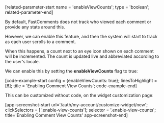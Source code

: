 [related-parameter-start name = 'enableViewCounts'; type = 'boolean'; related-parameter-end]

By default, FastComments does not track who viewed each comment or provide any stats around this.

However, we can enable this feature, and then the system will start to track as each user scrolls to a comment.

When this happens, a count next to an eye icon shown on each comment will be incremented. The count is updated live and abbreviated according to the user's locale.

We can enable this by setting the **enableViewCounts** flag to true:

[code-example-start config = {enableViewCounts: true}; linesToHighlight = [6]; title = 'Enabling Comment View Counts'; code-example-end]

This can be customized without code, on the widget customization page:

[app-screenshot-start url='/auth/my-account/customize-widget/new'; clickSelectors = ['.enable-view-counts']; selector = '.enable-view-counts'; title='Enabling Comment View Counts' app-screenshot-end]
